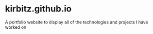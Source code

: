 # kirbitz.github.io
A portfolio website to display all of the technologies and projects I have worked on
